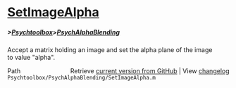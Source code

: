 # [SetImageAlpha](SetImageAlpha)
##### >[Psychtoolbox](Psychtoolbox)>[PsychAlphaBlending](PsychAlphaBlending)

Accept a matrix holding an image and set the alpha plane of the image  
to value "alpha".   
  




<div class="code_header" style="text-align:right;">
  <span style="float:left;">Path&nbsp;&nbsp;</span> <span class="counter">Retrieve <a href=
  "https://raw.github.com/Psychtoolbox-3/Psychtoolbox-3/beta/Psychtoolbox/PsychAlphaBlending/SetImageAlpha.m">current version from GitHub</a> | View <a href=
  "https://github.com/Psychtoolbox-3/Psychtoolbox-3/commits/beta/Psychtoolbox/PsychAlphaBlending/SetImageAlpha.m">changelog</a></span>
</div>
<div class="code">
  <code>Psychtoolbox/PsychAlphaBlending/SetImageAlpha.m</code>
</div>

